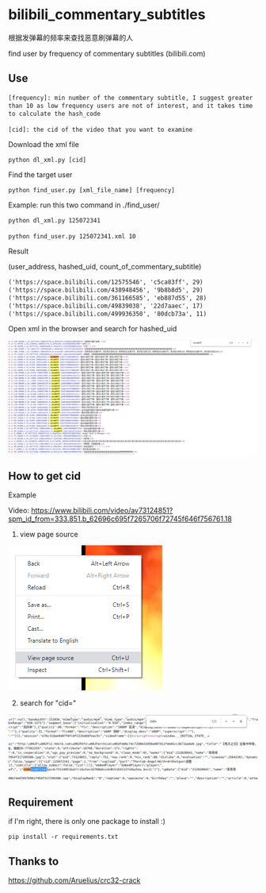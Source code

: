 # bilibili_commentary_subtitles
根据发弹幕的频率来查找恶意刷弹幕的人

find user by frequency of commentary subtitles (bilibili.com)

## Use ##
```shell
[frequency]: min number of the commentary subtitle, I suggest greater than 10 as low frequency users are not of interest, and it takes time to calculate the hash_code

[cid]: the cid of the video that you want to examine
```
Download the xml file
```shell
python dl_xml.py [cid]
```
Find the target user
```shell
python find_user.py [xml_file_name] [frequency]
```
Example: run this two command in ./find_user/
```shell
python dl_xml.py 125072341

python find_user.py 125072341.xml 10
```
Result

(user_address, hashed_uid, count_of_commentary_subtitle)
```shell
('https://space.bilibili.com/12575546', 'c5ca83ff', 29)
('https://space.bilibili.com/438948456', '9b8b8d5', 29)
('https://space.bilibili.com/361166585', 'eb887d55', 28)
('https://space.bilibili.com/49839038', '22d7aaec', 17)
('https://space.bilibili.com/499936350', '80dcb73a', 11)
```
Open xml in the browser and search for hashed_uid

![picture alt](./screenshots/3.png)

## How to get cid ##

Example

Video: https://www.bilibili.com/video/av73124851?spm_id_from=333.851.b_62696c695f7265706f72745f646f756761.18

1. view page source

![picture alt](./screenshots/1.png)

2. search for "cid="

![picture alt](./screenshots/2.png)

## Requirement ##
if I'm right, there is only one package to install :)

```shell
pip install -r requirements.txt
```
 
 ## Thanks to ##
 https://github.com/Aruelius/crc32-crack
